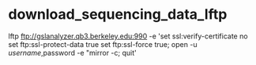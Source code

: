 # download_sequencing_data_lftp



lftp ftp://gslanalyzer.qb3.berkeley.edu:990 -e 'set ssl:verify-certificate no set ftp:ssl-protect-data true set ftp:ssl-force true; open -u $username,$password -e "mirror -c; quit'


